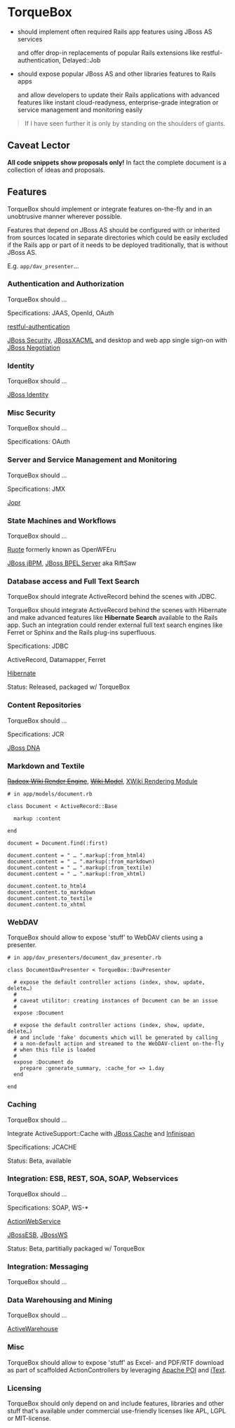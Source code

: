 # TorqueBox

  * should implement often required Rails app features using JBoss AS services

    and offer drop-in replacements of popular Rails extensions like
    restful-authentication, Delayed::Job

  * should expose popular JBoss AS and other libraries features to Rails apps

    and allow developers to update their Rails applications with advanced
    features like instant cloud-readyness, enterprise-grade integration or
    service management and monitoring easily


> If I have seen further it is only by standing on the shoulders of giants.


## Caveat Lector

__All code snippets show proposals only!__ In fact the complete document is a
collection of ideas and proposals.


## Features

TorqueBox should implement or integrate features on-the-fly and in an
unobtrusive manner wherever possible.

Features that depend on JBoss AS should be configured with or inherited from
sources located in separate directories which could be easily excluded if the
Rails app or part of it needs to be deployed traditionally, that is without
JBoss AS.

E.g. `app/dav_presenter`…


### Authentication and Authorization

TorqueBox should …

Specifications: JAAS, OpenId, OAuth

[restful-authentication](http://github.com/technoweenie/restful-authentication)

[JBoss Security](http://jboss.org/jbosssecurity/),
[JBossXACML](http://jboss.org/jbosssecurity/jbossxacml.html)
and desktop and web app single sign-on with
[JBoss Negotiation](http://jboss.org/jbosssecurity/jbossnegotiation.html)


### Identity

TorqueBox should …

[JBoss Identity](http://www.jboss.org/jbossidentity/)


### Misc Security

TorqueBox should …

Specifications: OAuth


### Server and Service Management and Monitoring

TorqueBox should …

Specifications: JMX

[Jopr](http://jboss.org/jopr)


### State Machines and Workflows

TorqueBox should …

[Ruote](http://openwferu.rubyforge.org/) formerly known as OpenWFEru

[JBoss jBPM](http://jboss.org/jbossjbpm/),
[JBoss BPEL Server](http://jboss.org/riftsaw) aka RiftSaw


### Database access and Full Text Search

TorqueBox should integrate ActiveRecord behind the scenes with JDBC.

TorqueBox should integrate ActiveRecord behind the scenes with Hibernate and
make advanced features like __Hibernate Search__ available to the Rails app.
Such an integration could render external full text search engines like Ferret
or Sphinx and the Rails plug-ins superfluous.

Specifications: JDBC

ActiveRecord, Datamapper, Ferret

[Hibernate](https://www.hibernate.org/)

Status: Released, packaged w/ TorqueBox


### Content Repositories

TorqueBox should …

Specifications: JCR

[JBoss DNA](http://jboss.org/dna/)


### Markdown and Textile

<del>[Radeox Wiki Render Engine](http://codemonkeyism.com/forking-radeox-a-new-wiki-render-engine/)</del>,
<del>[Wiki Model](http://wikimodel.sourceforge.net/)</del>,
[XWiki Rendering Module](http://code.xwiki.org/xwiki/bin/view/Modules/RenderingModule)

    # in app/models/document.rb

    class Document < ActiveRecord::Base

      markup :content

    end

    document = Document.find(:first)

    document.content = " … ".markup(:from_html4)
    document.content = " … ".markup(:from_markdown)
    document.content = " … ".markup(:from_textile)
    document.content = " … ".markup(:from_xhtml)

    document.content.to_html4
    document.content.to_markdown
    document.content.to_textile
    document.content.to_xhtml


### WebDAV

TorqueBox should allow to expose 'stuff' to WebDAV clients using a presenter.

    # in app/dav_presenters/document_dav_presenter.rb

    class DocumentDavPresenter < TorqueBox::DavPresenter

      # expose the default controller actions (index, show, update, delete…)
      #
      # caveat utilitor: creating instances of Document can be an issue
      #
      expose :Document

      # expose the default controller actions (index, show, update, delete…)
      # and include 'fake' documents which will be generated by calling
      # a non-default action and streamed to the WebDAV-client on-the-fly
      # when this file is loaded
      #
      expose :Document do
        prepare :generate_summary, :cache_for => 1.day
      end

    end


### Caching

TorqueBox should …

Integrate ActiveSupport::Cache with [JBoss Cache](http://jboss.org/jbosscache/)
and [Infinispan](http://www.jboss.org/infinispan/)

Specifications: JCACHE

Status: Beta, available


### Integration: ESB, REST, SOA, SOAP, Webservices

TorqueBox should …

Specifications: SOAP, WS-*

[ActionWebService](http://github.com/datanoise/actionwebservice)

[JBossESB](http://jboss.org/jbossesb/),
[JBossWS](http://jboss.org/jbossws/)

Status: Beta, partitially packaged w/ TorqueBox


### Integration: Messaging

TorqueBox should …


### Data Warehousing and Mining

TorqueBox should …

[ActiveWarehouse](http://github.com/aeden/activewarehouse)


### Misc

TorqueBox should allow to expose 'stuff' as Excel- and PDF/RTF download as
part of scaffolded ActionControllers by leveraging
[Apache POI](http://poi.apache.org/) and [iText](http://www.lowagie.com/iText/).


### Licensing

TorqueBox should only depend on and include features, libraries and other
stuff that's available under commercial use-friendly licenses like APL, LGPL
or MIT-license.

